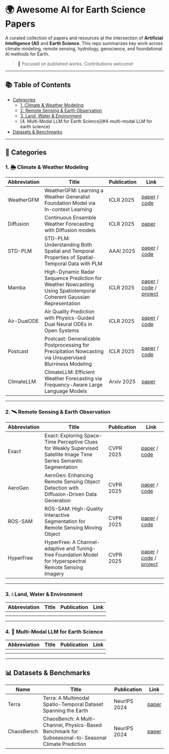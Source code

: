 # 🌍 Awesome AI for Earth Science Papers

A curated collection of papers and resources at the intersection of **Artificial Intelligence (AI)** and **Earth Science**. This repo summarizes key work across climate modeling, remote sensing, hydrology, geoscience, and foundational AI methods for Earth.

> 📌 Focused on published works. Contributions welcome!

---

## 📚 Table of Contents

- [Categories](#categories)
  - [1. Climate & Weather Modeling](#1-climate--weather-modeling)
  - [2. Remote Sensing & Earth Observation](#2-remote-sensing--earth-observation)
  - [3. Land, Water & Environment](#3-land-water--environment)
  - [4. Multi-Modal LLM for Earth Science](#4-multi-modal LLM for earth science)
- [Datasets & Benchmarks](#datasets--benchmarks)

---

## 📂 Categories

### 1. 🌦️ Climate & Weather Modeling

| Abbreviation | Title                                                        | Publication | Link                                                         |
| ------------ | ------------------------------------------------------------ | ----------- | ------------------------------------------------------------ |
| WeatherGFM   | WeatherGFM: Learning a Weather Generalist Foundation Model via In-context Learning | ICLR 2025   | [paper](https://iclr.cc/virtual/2025/poster/28660) / [code](https://github.com/xiangyu-mm/WeatherGFM) |
| Diffusion    | Continuous Ensemble Weather Forecasting with Diffusion models | ICLR 2025   | [paper](https://arxiv.org/abs/2410.05431)                    |
| STD-PLM      | STD-PLM: Understanding Both Spatial and Temporal Properties of Spatial-Temporal Data with PLM | AAAI 2025   | [paper](https://arxiv.org/pdf/2407.09096) / [code](https://arxiv.org/pdf/2407.09096) |
| Mamba        | High-Dynamic Radar Sequence Prediction for Weather Nowcasting Using Spatiotemporal Coherent Gaussian Representation | ICLR 2025   | [paper](https://openreview.net/pdf?id=Cjz9Xhm7sI) / [code](https://github.com/Ziyeeee/STC-GS) / [project](https://ziyeeee.github.io/stcgs.github.io/) |
| Air-DualODE  | Air Quality Prediction with Physics-Guided Dual Neural ODEs in Open Systems | ICLR 2025   | [paper](https://openreview.net/pdf?id=kOJf7Dklyv) / [code](https://github.com/decisionintelligence/Air-DualODE) |
| Postcast     | Postcast: Generalizable Postprocessing for Precipitation Nowcasting via Unsupervised Blurriness Modeling | ICLR 2025   | [paper](https://openreview.net/pdf?id=v2zcCDYMok) / [code](https://github.com/jasong-ovo/PostCast) |
| ClimateLLM   | ClimateLLM: Efficient Weather Forecasting via Frequency-Aware Large Language Models | Arxiv 2025  | [paper](https://arxiv.org/pdf/2502.11059)                    |

---

### 2. 🛰️ Remote Sensing & Earth Observation

| Abbreviation | Title                                                        | Publication | Link                                                         |
| ------------ | ------------------------------------------------------------ | ----------- | ------------------------------------------------------------ |
| Exact        | Exact: Exploring Space-Time Perceptive Clues for Weakly Supervised Satellite Image Time Series Semantic Segmentation | CVPR 2025   | [paper](https://arxiv.org/pdf/2412.03968) / [code](https://github.com/MiSsU-HH/Exact) |
| AeroGen      | AeroGen: Enhancing Remote Sensing Object Detection with Diffusion-Driven Data Generation | CVPR 2025   | [paper](https://arxiv.org/pdf/2411.15497) / [code](https://github.com/Sonettoo/AeroGen) |
| ROS-SAM      | ROS-SAM: High-Quality Interactive Segmentation for Remote Sensing Moving Object | CVPR 2025   | [paper](https://arxiv.org/pdf/2503.12006) / [code](https://github.com/ShanZard/ROS-SAM) |
| HyperFree    | HyperFree: A Channel-adaptive and Tuning-free Foundation Model for Hyperspectral Remote Sensing Imagery | CVPR 2025   | [paper](https://rsidea.whu.edu.cn/HyperFree.pdf) / [code](https://github.com/Jingtao-Li-CVer/HyperFree) / [project](https://rsidea.whu.edu.cn/hyperfree.htm#) |

---

### 3. 💧 Land, Water & Environment

| Abbreviation | Title | Publication | Link |
| ------------ | ----- | ----------- | ---- |
|              |       |             |      |
|              |       |             |      |

---

### 4. 🧠 Multi-Modal LLM for Earth Science

| Abbreviation | Title | Publication | Link |
| ------------ | ----- | ----------- | ---- |
|              |       |             |      |
|              |       |             |      |

---

## 📊 Datasets & Benchmarks

| Name       | Title                                                        | Publication  | Link                                               |
| ---------- | ------------------------------------------------------------ | ------------ | -------------------------------------------------- |
| Terra      | Terra: A Multimodal Spatio-Temporal Dataset Spanning the Earth | NeurIPS 2024 | [paper](https://nips.cc/virtual/2024/poster/97768) |
| ChaosBench | ChaosBench: A Multi-Channel, Physics-Based Benchmark for Subseasonal-to-Seasonal Climate Prediction | NeurIPS 2024 | [paper](https://arxiv.org/abs/2402.00712)          |

